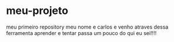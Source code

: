 # meu-projeto
meu primeiro repository
meu nome e carlos e venho atraves dessa ferramenta aprender e tentar passa um pouco do qui eu sei!!!!

